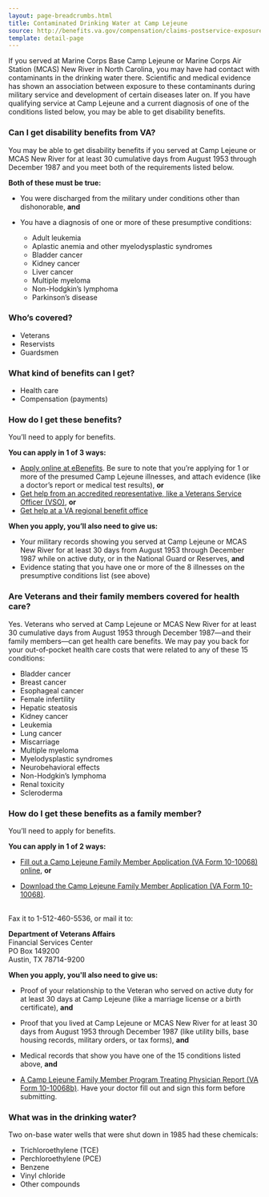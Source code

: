 ```yaml
---
layout: page-breadcrumbs.html
title: Contaminated Drinking Water at Camp Lejeune
source: http://benefits.va.gov/compensation/claims-postservice-exposures-camp_lejeune_water.asp
template: detail-page
---
```


<div class="va-introtext">

If you served at Marine Corps Base Camp Lejeune or Marine Corps Air Station (MCAS) New River in North Carolina, you may have had contact with contaminants in the drinking water there. Scientific and medical evidence has shown an association between exposure to these contaminants during military service and development of certain diseases later on. If you have qualifying service at Camp Lejeune and a current diagnosis of one of the conditions listed below, you may be able to get disability benefits.

</div>


<div class="feature" markdown="1">

### Can I get disability benefits from VA?


You may be able to get disability benefits if you served at Camp Lejeune or MCAS New River for at least 30 cumulative days from August 1953 through December 1987 and you meet both of the requirements listed below. 

**Both of these must be true:**

- You were discharged from the military under conditions other than dishonorable, **and**
- You have a diagnosis of one or more of these presumptive conditions:

  - Adult leukemia
  - Aplastic anemia and other myelodysplastic syndromes
  - Bladder cancer
  - Kidney cancer
  - Liver cancer
  - Multiple myeloma
  - Non-Hodgkin’s lymphoma
  - Parkinson’s disease

### Who’s covered?

- Veterans
- Reservists
- Guardsmen

</div>

### What kind of benefits can I get?

- Health care
- Compensation (payments)

### How do I get these benefits?

You’ll need to apply for benefits. 

**You can apply in 1 of 3 ways:**

- [Apply online at eBenefits](http://www.ebenefits.va.gov). Be sure to note that you’re applying for 1 or more of the presumed Camp Lejeune illnesses, and attach evidence (like a doctor’s report or medical test results),
**or**
- [Get help from an accredited representative, like a Veterans Service Officer (VSO)](/disability-benefits/apply/help/),
**or**
- [Get help at a VA regional benefit office](/facilities/)

**When you apply, you’ll also need to give us:**

- Your military records showing you served at Camp Lejeune or MCAS New River for at least 30 days from August 1953 through December 1987 while on active duty, or in the National Guard or Reserves,
**and**
- Evidence stating that you have one or more of the 8 illnesses on the presumptive conditions list (see above)


### Are Veterans and their family members covered for health care?

Yes. Veterans who served at Camp Lejeune or MCAS New River for at least 30 cumulative days from August 1953 through December 1987—and their family members—can get health care benefits. We may pay you back for your out-of-pocket health care costs that were related to any of these 15 conditions:

- Bladder cancer
- Breast cancer
- Esophageal cancer
- Female infertility
- Hepatic steatosis
- Kidney cancer
- Leukemia
- Lung cancer
- Miscarriage
- Multiple myeloma
- Myelodysplastic syndromes
- Neurobehavioral effects
- Non-Hodgkin’s lymphoma
- Renal toxicity
- Scleroderma

### How do I get these benefits as a family member?

You’ll need to apply for benefits.

**You can apply in 1 of 2 ways:**

-	[Fill out a Camp Lejeune Family Member Application (VA Form 10-10068) online](https://www.clfamilymembers.fsc.va.gov/Home/Index?ReturnUrl=%2FApp%2FStepApplicant), **or**

- [Download the Camp Lejeune Family Member Application (VA Form 10-10068)](https://www.clfamilymembers.fsc.va.gov/Home/DownloadForm/10-10068). 
<br>
Fax it to 1-512-460-5536, or mail it to:

<p class="va-address-block">
<b>Department of Veterans Affairs</b><br>
Financial Services Center<br>
PO Box 149200<br>
Austin, TX 78714-9200<br>
</p>

**When you apply, you'll also need to give us:**

- Proof of your relationship to the Veteran who served on active duty for at least 30 days at Camp Lejeune (like a marriage license or a birth certificate), **and**

- Proof that you lived at Camp Lejeune or MCAS New River for at least 30 days from August 1953 through December 1987 (like utility bills, base housing records, military orders, or tax forms), **and**

- Medical records that show you have one of the 15 conditions listed above, **and**

- [A Camp Lejeune Family Member Program Treating Physician Report (VA Form 10-10068b)](https://www.clfamilymembers.fsc.va.gov/Home/DownloadForm/10-10068b). Have your doctor fill out and sign this form before submitting.  

<div class="feature" markdown="1">

### What was in the drinking water?

Two on-base water wells that were shut down in 1985 had these chemicals:

- Trichloroethylene (TCE)
- Perchloroethylene (PCE)
- Benzene
- Vinyl chloride
- Other compounds

</div>

